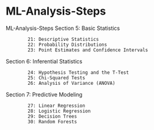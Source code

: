 # ML-Analysis-Steps
ML-Analysis-Steps
Section 5: Basic Statistics

            21: Descriptive Statistics
            22: Probability Distributions
            23: Point Estimates and Confidence Intervals

Section 6: Inferential Statistics

            24: Hypothesis Testing and the T-Test
            25: Chi-Squared Tests
            26: Analysis of Variance (ANOVA)

Section 7: Predictive Modeling

            27: Linear Regression
            28: Logistic Regression
            29: Decision Trees
            30: Random Forests